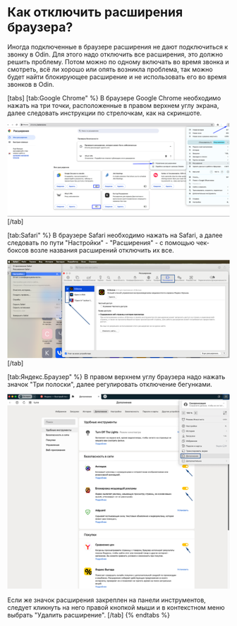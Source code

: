 # Как отключить расширения браузера?

Иногда подключенные в браузере расширения не дают подключиться к звонку в Odin. Для этого надо отключить все расширения, это должно решить проблему. Потом можно по одному включать во время звонка и смотреть, всё ли хорошо или опять возникла проблема, так можно будет найти блокирующее расширение и не использовать его во время звонков в Odin.

[tabs]
[tab:Google Chrome" %}
В браузере Google Chrome необходимо нажать на три точки, расположенные в правом верхнем углу экрана, далее следовать инструкции по стрелочкам, как на скриншоте.&#x20;

![](<.gitbook/assets/image (2).png>)
[/tab]

[tab:Safari" %}
В браузере Safari необходимо нажать на Safari, а далее следовать по пути "Настройки" - "Расширения" - с помощью чек-боксов возле названия расширений отключить их все.

![](<.gitbook/assets/image (3).png>)
[/tab]

[tab:Яндекс.Браузер" %}
В правом верхнем углу браузера надо нажать значок "Три полоски", далее регулировать отключение бегунками.&#x20;

![](<.gitbook/assets/image.png>)

Если же значок расширения закреплен на панели инструментов, следует кликнуть на него правой кнопкой мыши и в контекстном меню выбрать "Удалить расширение".
[/tab]
{% endtabs %}
